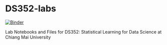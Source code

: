 # DS352-labs
[![Binder](https://mybinder.org/badge_logo.svg)](https://mybinder.org/v2/gh/donlapark/ds352-labs/HEAD)

Lab Notebooks and Files for DS352: Statistical Learning for Data Science at Chiang Mai University

